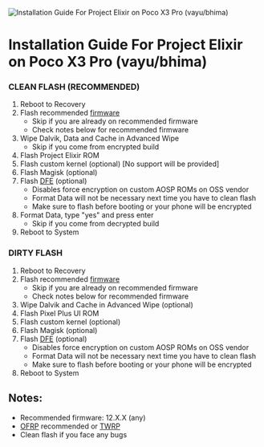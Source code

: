 ![Installation Guide For Project Elixir on Poco X3 Pro (vayu/bhima)](https://i.imgur.com/pmZkslu.png "Installation")

# Installation Guide For Project Elixir on Poco X3 Pro (vayu/bhima)

### CLEAN FLASH (RECOMMENDED)
1. Reboot to Recovery
2. Flash recommended [firmware](https://xiaomifirmwareupdater.com/firmware/vayu/)
    - Skip if you are already on recommended firmware
    - Check notes below for recommended firmware
3. Wipe Dalvik, Data and Cache in Advanced Wipe
    - Skip if you come from encrypted build
4. Flash Project Elixir ROM
5. Flash custom kernel (optional) [No support will be provided]
6. Flash Magisk (optional)
7. Flash [DFE](https://t.me/PocoX3ProUpdates/308) (optional)
    - Disables force encryption on custom AOSP ROMs on OSS vendor
    - Format Data will not be necessary next time you have to clean flash
    - Make sure to flash before booting or your phone will be encrypted
8. Format Data, type "yes" and press enter
    - Skip if you come from decrypted build
9. Reboot to System

### DIRTY FLASH
1. Reboot to Recovery
2. Flash recommended [firmware](https://xiaomifirmwareupdater.com/firmware/vayu/)
    - Skip if you are already on recommended firmware
    - Check notes below for recommended firmware
3. Wipe Dalvik and Cache in Advanced Wipe (optional)
4. Flash Pixel Plus UI ROM
5. Flash custom kernel (optional)
6. Flash Magisk (optional)
7. Flash [DFE](https://t.me/PocoX3ProUpdates/308) (optional)
    - Disables force encryption on custom AOSP ROMs on OSS vendor
    - Format Data will not be necessary next time you have to clean flash
    - Make sure to flash before booting or your phone will be encrypted
8. Reboot to System

## Notes: 
- Recommended firmware: 12.X.X (any)
- [OFRP](https://orangefox.download/device/vayu) recommended or [TWRP](https://t.me/PocoX3ProUpdates/288)
- Clean flash if you face any bugs
